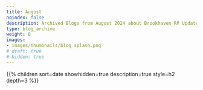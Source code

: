 ```yaml
---
title: August
noindex: false
description: Archived Blogs from August 2024 about Brookhaven RP Updates, exciting news, and new findings
type: blog_archive
weight: 8
images:
- images/thumbnails/blog_splash.png
# draft: true
# hidden: true
---
```




{{% children sort=date showhidden=true description=true style=h2  depth=3 %}}
